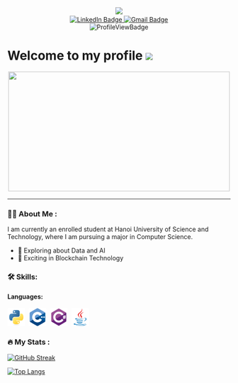 <div id="header" align="center">
  <img src="https://media.giphy.com/media/3kPDmoWdBpQPNhCnUG/giphy.gif" width="400"/>
</div>
<div id="extent" align="center">
  <a href="https://www.linkedin.com/in/c%C3%B4ng-%C4%91%E1%BA%A1t-a3278a28b/">
    <img src="https://img.shields.io/badge/LinkedIn-blue?style=for-the-badge&logo=linkedin&logoColor=white" alt="LinkedIn Badge"/>
  </a>
  <a href="mailto:hoadd.hd4@gmail.com">
    <img src="https://img.shields.io/badge/Gmail-red?style=for-the-badge&logo=gmail&logoColor=white" alt="Gmail Badge"/>
  </a>
</div>
<div id="profileViews" align="center">
  <a>
    <img src="https://komarev.com/ghpvc/?username=CptDat9&style=flat-square&color=blue" alt="ProfileViewBadge"/>
  </a>
</div>
<h1>
  Welcome to my profile
  <img src="https://media.giphy.com/media/hvRJCLFzcasrR4ia7z/giphy.gif" width="30px"/>
</h1>

<div id="Cover" align="center">
  <img src="https://media.giphy.com/media/L8K62iTDkzGX6/giphy.gif" width="500" height="270"/>
</div>

---

### :man_technologist: About Me :
I am currently an enrolled student at Hanoi University of Science and Technology, where I am pursuing a major in Computer Science.
- :mechanical_arm: Exploring about Data and AI
- :tada: Exciting in Blockchain Technology

### :hammer_and_wrench: Skills:
#### Languages: 
<div id="Languages">
  <img src="https://github.com/devicons/devicon/blob/master/icons/python/python-original.svg" title="Python" alt="Python" width="40" height="40"/>&nbsp;
  <img src="https://github.com/devicons/devicon/blob/master/icons/cplusplus/cplusplus-original.svg" title="C++" alt="C++" width="40" height="40"/>&nbsp;
   <img src="https://github.com/devicons/devicon/blob/master/icons/csharp/csharp-original.svg" title="C#" alt="C#" width="40" height="40"/>&nbsp;
    <img src="https://github.com/devicons/devicon/blob/master/icons/java/java-original.svg" title="Java" alt="Java" width="40" height="40"/>&nbsp;
</div>

### :fire: My Stats :
[![GitHub Streak](http://github-readme-streak-stats.herokuapp.com?user=CptDat9&theme=dark&background=000000)](https://git.io/streak-stats)

[![Top Langs](https://github-readme-stats.vercel.app/api/top-langs/?username=CptDat9&layout=compact&theme=vision-friendly-dark)](https://github.com/anuraghazra/github-readme-stats)
